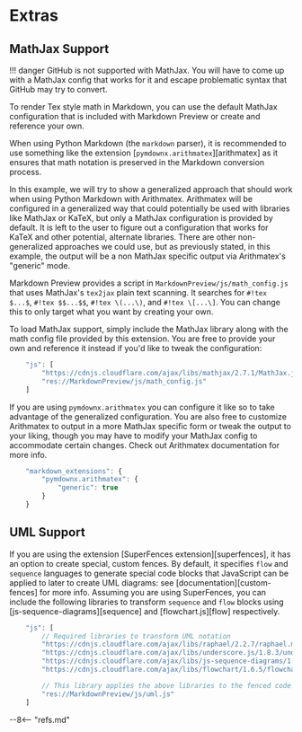 # Extras

## MathJax Support

!!! danger
    GitHub is not supported with MathJax. You will have to come up with a MathJax config that works for it and escape problematic syntax that GitHub may try to convert.

To render Tex style math in Markdown, you can use the default MathJax configuration that is included with Markdown Preview or create and reference your own.

When using Python Markdown (the `markdown` parser), it is recommended to use something like the extension [`pymdownx.arithmatex`][arithmatex] as it ensures that math notation is preserved in the Markdown conversion process.

In this example, we will try to show a generalized approach that should work when using Python Markdown with Arithmatex. Arithmatex will be configured in a generalized way that could potentially be used with libraries like MathJax or KaTeX, but only a MathJax configuration is provided by default.  It is left to the user to figure out a configuration that works for KaTeX and other potential, alternate libraries. There are other non-generalized approaches we could use, but as previously stated, in this example, the output will be a non MathJax specific output via Arithmatex's "generic" mode.

Markdown Preview provides a script in `MarkdownPreview/js/math_config.js` that uses MathJax's `tex2jax` plain text scanning. It searches for `#!tex $...$`, `#!tex $$...$$`, `#!tex \(...\)`, and `#!tex \[...\]`. You can change this to only target what you want by creating your own.

To load MathJax support, simply include the MathJax library along with the math config file provided by this extension. You are free to provide your own and reference it instead if you'd like to tweak the configuration:

```js
    "js": [
        "https://cdnjs.cloudflare.com/ajax/libs/mathjax/2.7.1/MathJax.js",
        "res://MarkdownPreview/js/math_config.js"
    ]
```

If you are using `pymdownx.arithmatex` you can configure it like so to take advantage of the generalized configuration.  You are also free to customize Arithmatex to output in a more MathJax specific form or tweak the output to your liking, though you may have to modify your MathJax config to accommodate certain changes. Check out Arithmatex documentation for more info.

```js
    "markdown_extensions": {
        "pymdownx.arithmatex": {
            "generic": true
        }
    }
```

## UML Support

If you are using the extension [SuperFences extension][superfences], it has an option to create special, custom fences. By default, it specifies `flow` and `sequence` languages to generate special code blocks that JavaScript can be applied to later to create UML diagrams: see [documentation][custom-fences] for more info. Assuming you are using SuperFences, you can include the following libraries to transform `sequence` and `flow` blocks using [js-sequence-diagrams][sequence] and [flowchart.js][flow] respectively.

```js
    "js": [
        // Required libraries to transform UML notation
        "https://cdnjs.cloudflare.com/ajax/libs/raphael/2.2.7/raphael.min.js",
        "https://cdnjs.cloudflare.com/ajax/libs/underscore.js/1.8.3/underscore-min.js",
        "https://cdnjs.cloudflare.com/ajax/libs/js-sequence-diagrams/1.0.6/sequence-diagram-min.js",
        "https://cdnjs.cloudflare.com/ajax/libs/flowchart/1.6.5/flowchart.min.js",

        // This library applies the above libraries to the fenced code blocks `flow` and `sequence`.
        "res://MarkdownPreview/js/uml.js"
    ]
```

--8<-- "refs.md"
